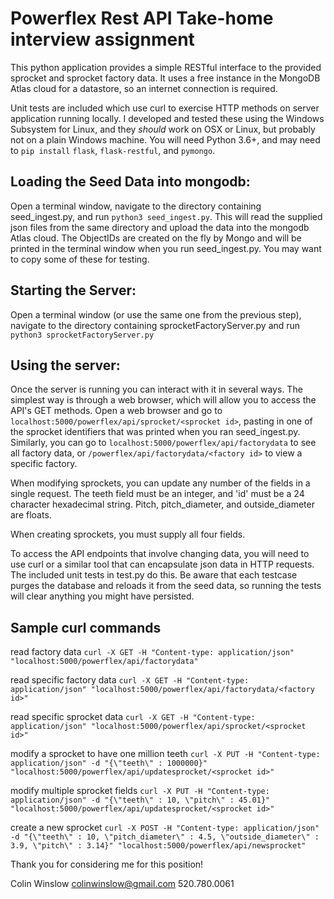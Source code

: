 # Powerflex Rest API Take-home interview assignment

This python application provides a simple RESTful interface to the provided sprocket and sprocket factory data. It uses a free instance in the MongoDB Atlas cloud for a datastore, so an internet connection is required.

Unit tests are included which use curl to exercise HTTP methods on server application running locally. I developed and tested these using the Windows Subsystem for Linux, and they *should* work on OSX or Linux, but probably not on a plain Windows machine. You will need Python 3.6+, and may need to ```pip install``` ```flask```, ```flask-restful```, and ```pymongo```. 

## Loading the Seed Data into mongodb:
Open a terminal window, navigate to the directory containing seed_ingest.py, and run ```python3 seed_ingest.py```.
This will read the supplied json files from the same directory and upload the data into the mongodb Atlas cloud. The ObjectIDs are created on the fly by Mongo and will be printed in the terminal window when you run seed_ingest.py. You may want to copy some of these for testing.

## Starting the Server:
Open a terminal window (or use the same one from the previous step), navigate to the directory containing sprocketFactoryServer.py and run ```python3 sprocketFactoryServer.py```

## Using the server:
Once the server is running you can interact with it in several ways. The simplest way is through a web browser, which will allow you to access the API's GET methods. Open a web browser and go to ```localhost:5000/powerflex/api/sprocket/<sprocket id>```, pasting in one of the sprocket identifiers that was printed when you ran seed_ingest.py. Similarly, you can go to ```localhost:5000/powerflex/api/factorydata``` to see all factory data, or ```/powerflex/api/factorydata/<factory id>``` to view a specific factory. 

When modifying sprockets, you can update any number of the fields in a single request. The teeth field must be an integer, and 'id' must be a 24 character hexadecimal string. Pitch, pitch_diameter, and outside_diameter are floats. 

When creating sprockets, you must supply all four fields.

To access the API endpoints that involve changing data, you will need to use curl or a similar tool that can encapsulate json data in HTTP requests. The included unit tests in test.py do this. Be aware that each testcase purges the database and reloads it from the seed data, so running the tests will clear anything you might have persisted. 


## Sample curl commands
read factory data
```curl -X GET -H "Content-type: application/json" "localhost:5000/powerflex/api/factorydata"```

read specific factory data
```curl -X GET -H "Content-type: application/json" "localhost:5000/powerflex/api/factorydata/<factory id>"```

read specific sprocket data
```curl -X GET -H "Content-type: application/json" "localhost:5000/powerflex/api/sprocket/<sprocket id>"```

modify a sprocket to have one million teeth
```curl -X PUT -H "Content-type: application/json" -d "{\"teeth\" : 1000000}" "localhost:5000/powerflex/api/updatesprocket/<sprocket id>"```

modify multiple sprocket fields
```curl -X PUT -H "Content-type: application/json" -d "{\"teeth\" : 10, \"pitch\" : 45.01}" "localhost:5000/powerflex/api/updatesprocket/<sprocket id>"```

create a new sprocket
```curl -X POST -H "Content-type: application/json" -d "{\"teeth\" : 10, \"pitch_diameter\" : 4.5, \"outside_diameter\" : 3.9, \"pitch\" : 3.14}" "localhost:5000/powerflex/api/newsprocket"```


Thank you for considering me for this position!

Colin Winslow 
colinwinslow@gmail.com
520.780.0061
